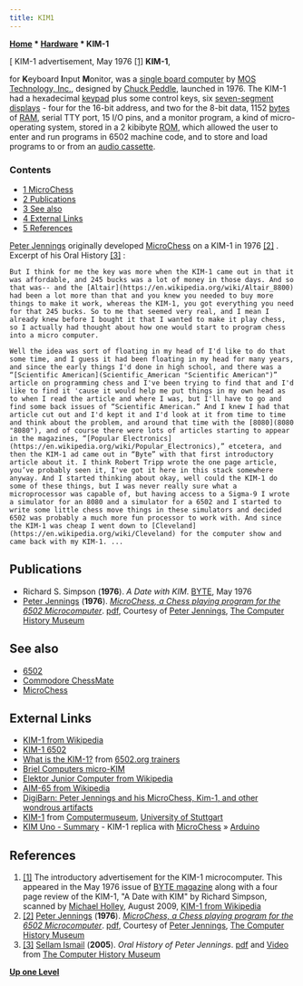 ```yaml
---
title: KIM1
---
```

**[Home](Home "Home") \* [Hardware](Hardware "Hardware") \* KIM-1**



[ KIM-1 advertisement, May 1976 <a id="cite-note-1" href="#cite-ref-1">[1]</a>
**KIM-1**,  

for **K**eyboard **I**nput **M**onitor, was a [single board computer](https://en.wikipedia.org/wiki/Single-board_computer) by [MOS Technology, Inc.](https://en.wikipedia.org/wiki/MOS_Technology), designed by [Chuck Peddle](https://en.wikipedia.org/wiki/Chuck_Peddle), launched in 1976. The KIM-1 had a hexadecimal [keypad](https://en.wikipedia.org/wiki/Keypad) plus some control keys, six [seven-segment displays](https://en.wikipedia.org/wiki/Seven-segment_display) - four for the 16-bit address, and two for the 8-bit data, 1152 [bytes](Byte "Byte") of [RAM](Memory#RAM "Memory"), serial TTY port, 15 I/O pins, and a monitor program, a kind of micro-operating system, stored in a 2 kibibyte [ROM](Memory#ROM "Memory"), which allowed the user to enter and run programs in 6502 machine code, and to store and load programs to or from an [audio cassette](https://en.wikipedia.org/wiki/Audio_cassette). 



### Contents


* [1 MicroChess](#microchess)
* [2 Publications](#publications)
* [3 See also](#see-also)
* [4 External Links](#external-links)
* [5 References](#references)






[Peter Jennings](Peter_Jennings "Peter Jennings") originally developed [MicroChess](MicroChess "MicroChess") on a KIM-1 in 1976 <a id="cite-note-2" href="#cite-ref-2">[2]</a> . Excerpt of his Oral History <a id="cite-note-3" href="#cite-ref-3">[3]</a> :




```
But I think for me the key was more when the KIM-1 came out in that it was affordable, and 245 bucks was a lot of money in those days. And so that was-- and the [Altair](https://en.wikipedia.org/wiki/Altair_8800) had been a lot more than that and you knew you needed to buy more things to make it work, whereas the KIM-1, you got everything you need for that 245 bucks. So to me that seemed very real, and I mean I already knew before I bought it that I wanted to make it play chess, so I actually had thought about how one would start to program chess into a micro computer. 

```


```
Well the idea was sort of floating in my head of I'd like to do that some time, and I guess it had been floating in my head for many years, and since the early things I'd done in high school, and there was a “[Scientific American](Scientific_American "Scientific American")” article on programming chess and I've been trying to find that and I'd like to find it 'cause it would help me put things in my own head as to when I read the article and where I was, but I'll have to go and find some back issues of “Scientific American.” And I knew I had that article cut out and I'd kept it and I'd look at it from time to time and think about the problem, and around that time with the [8080](8080 "8080"), and of course there were lots of articles starting to appear in the magazines, “[Popular Electronics](https://en.wikipedia.org/wiki/Popular_Electronics),” etcetera, and then the KIM-1 ad came out in “Byte” with that first introductory article about it. I think Robert Tripp wrote the one page article, you’ve probably seen it, I've got it here in this stack somewhere anyway. And I started thinking about okay, well could the KIM-1 do some of these things, but I was never really sure what a microprocessor was capable of, but having access to a Sigma-9 I wrote a simulator for an 8080 and a simulator for a 6502 and I started to write some little chess move things in these simulators and decided 6502 was probably a much more fun processor to work with. And since the KIM-1 was cheap I went down to [Cleveland](https://en.wikipedia.org/wiki/Cleveland) for the computer show and came back with my KIM-1. ... 

```

## Publications


* Richard S. Simpson (**1976**). *A Date with KIM*. [BYTE](Byte_Magazine "Byte Magazine"), May 1976
* [Peter Jennings](Peter_Jennings "Peter Jennings") (**1976**). *[MicroChess, a Chess playing program for the 6502 Microcomputer](http://www.computerhistory.org/chess/full_record.php?iid=doc-431614f6d8478)*. [pdf](http://archive.computerhistory.org/projects/chess/related_materials/text/4-1.MicroChess_%20Manual_for_6502.Micro-Ware/MicroChessManual.PETER_JENNINGS.062303071.sm.pdf), Courtesy of [Peter Jennings](Peter_Jennings "Peter Jennings"), [The Computer History Museum](The_Computer_History_Museum "The Computer History Museum")


## See also


* [6502](6502 "6502")
* [Commodore ChessMate](Commodore_ChessMate "Commodore ChessMate")
* [MicroChess](MicroChess "MicroChess")


## External Links


* [KIM-1 from Wikipedia](https://en.wikipedia.org/wiki/KIM-1)
* [KIM-1 6502](http://users.telenet.be/kim1-6502/)
* [What is the KIM-1?](http://6502.org/trainers/buildkim/kim.htm) from [6502.org trainers](http://6502.org/trainers/)
* [Briel Computers micro-KIM](http://www.brielcomputers.com/micro-KIM.html)
* [Elektor Junior Computer from Wikipedia](https://en.wikipedia.org/wiki/Elektor_Junior_Computer)
* [AIM-65 from Wikipedia](https://en.wikipedia.org/wiki/AIM-65)
* [DigiBarn: Peter Jennings and his MicroChess, Kim-1, and other wondrous artifacts](http://www.digibarn.com/collections/systems/kim-1/peter-jennings/page_01.htm)
* [KIM-1](http://computermuseum.informatik.uni-stuttgart.de/dev_en/kim_1/kim_1.html) from [Computermuseum](http://computermuseum.informatik.uni-stuttgart.de/cm002_en.html), [University of Stuttgart](https://en.wikipedia.org/wiki/University_of_Stuttgart)
* [KIM Uno - Summary](http://obsolescence.wix.com/obsolescence#!kim-uno-summary/chcm) - KIM-1 replica with [MicroChess](MicroChess "MicroChess") » [Arduino](Arduino "Arduino")


## References


1. <a id="cite-ref-1" href="#cite-note-1">[1]</a> The introductory advertisement for the KIM-1 microcomputer. This appeared in the May 1976 issue of [BYTE magazine](Byte_Magazine "Byte Magazine") along with a four page review of the KIM-1, "A Date with KIM" by Richard Simpson, scanned by [Michael Holley](http://commons.wikimedia.org/wiki/User:Swtpc6800), August 2009, [KIM-1 from Wikipedia](https://en.wikipedia.org/wiki/KIM-1)
2. <a id="cite-ref-2" href="#cite-note-2">[2]</a> [Peter Jennings](Peter_Jennings "Peter Jennings") (**1976**). *[MicroChess, a Chess playing program for the 6502 Microcomputer](http://www.computerhistory.org/chess/full_record.php?iid=doc-431614f6d8478)*. [pdf](http://archive.computerhistory.org/projects/chess/related_materials/text/4-1.MicroChess_%20Manual_for_6502.Micro-Ware/MicroChessManual.PETER_JENNINGS.062303071.sm.pdf), Courtesy of [Peter Jennings](Peter_Jennings "Peter Jennings"), [The Computer History Museum](The_Computer_History_Museum "The Computer History Museum")
3. <a id="cite-ref-3" href="#cite-note-3">[3]</a> [Sellam Ismail](http://www.sellam.com/) (**2005**). *Oral History of Peter Jennings*. [pdf](http://archive.computerhistory.org/projects/chess/related_materials/oral-history/jennings.oral_history.2005.102630656/jennings.oral_history_transcrit.2005.102630656.pdf) and [Video](http://www.computerhistory.org/chess/related_materials/oral-history/jennings.oral_history.2005.102630656/index.php?iid=orl-4334404555680) from [The Computer History Museum](The_Computer_History_Museum "The Computer History Museum")

**[Up one Level](Hardware "Hardware")**







 
